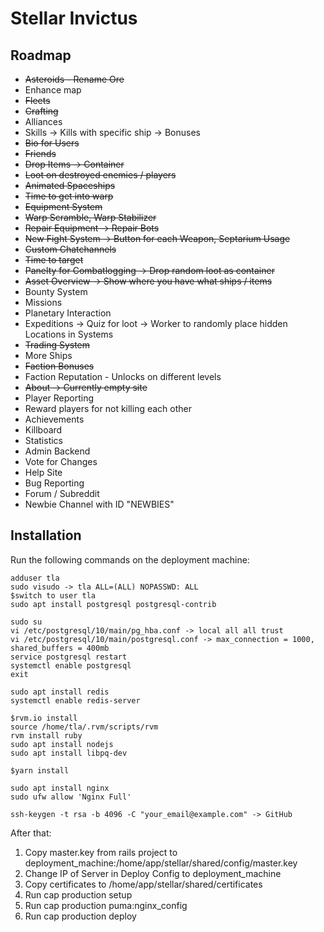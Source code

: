 # Stellar Invictus

## Roadmap

- ~~Asteroids - Rename Ore~~
- Enhance map
- ~~Fleets~~
- ~~Crafting~~
- Alliances
- Skills -> Kills with specific ship -> Bonuses
- ~~Bio for Users~~
- ~~Friends~~
- ~~Drop Items -> Container~~
- ~~Loot on destroyed enemies / players~~
- ~~Animated Spaceships~~
- ~~Time to get into warp~~
- ~~Equipment System~~
- ~~Warp Scramble, Warp Stabilizer~~
- ~~Repair Equipment -> Repair Bots~~
- ~~New Fight System -> Button for each Weapon, Septarium Usage~~
- ~~Custom Chatchannels~~
- ~~Time to target~~
- ~~Panelty for Combatlogging -> Drop random loot as container~~
- ~~Asset Overview -> Show where you have what ships / items~~
- Bounty System
- Missions
- Planetary Interaction
- Expeditions -> Quiz for loot -> Worker to randomly place hidden Locations in Systems
- ~~Trading System~~
- More Ships
- ~~Faction Bonuses~~
- Faction Reputation - Unlocks on different levels
- ~~About -> Currently empty site~~
- Player Reporting
- Reward players for not killing each other
- Achievements
- Killboard
- Statistics
- Admin Backend
- Vote for Changes
- Help Site
- Bug Reporting
- Forum / Subreddit
- Newbie Channel with ID "NEWBIES"

## Installation

Run the following commands on the deployment machine:
```
adduser tla
sudo visudo -> tla ALL=(ALL) NOPASSWD: ALL
$switch to user tla
sudo apt install postgresql postgresql-contrib

sudo su
vi /etc/postgresql/10/main/pg_hba.conf -> local all all trust
vi /etc/postgresql/10/main/postgresql.conf -> max_connection = 1000, shared_buffers = 400mb
service postgresql restart
systemctl enable postgresql
exit

sudo apt install redis
systemctl enable redis-server

$rvm.io install
source /home/tla/.rvm/scripts/rvm
rvm install ruby
sudo apt install nodejs
sudo apt install libpq-dev

$yarn install

sudo apt install nginx
sudo ufw allow 'Nginx Full'

ssh-keygen -t rsa -b 4096 -C "your_email@example.com" -> GitHub
```

After that:
1. Copy master.key from rails project to deployment_machine:/home/app/stellar/shared/config/master.key
2. Change IP of Server in Deploy Config to deployment_machine
3. Copy certificates to /home/app/stellar/shared/certificates
4. Run cap production setup
5. Run cap production puma:nginx_config
6. Run cap production deploy